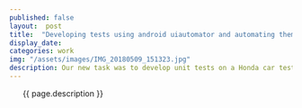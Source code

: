 ```yaml
---
published: false
layout:  post
title:  "Developing tests using android uiautomator and automating them with Python"
display_date:
categories: work
img: "/assets/images/IMG_20180509_151323.jpg"
description: Our new task was to develop unit tests on a Honda car test bench.
---
```


&nbsp;&nbsp;&nbsp;&nbsp;&nbsp;&nbsp;{{ page.description }}

&nbsp;&nbsp;&nbsp;&nbsp;&nbsp;&nbsp;
